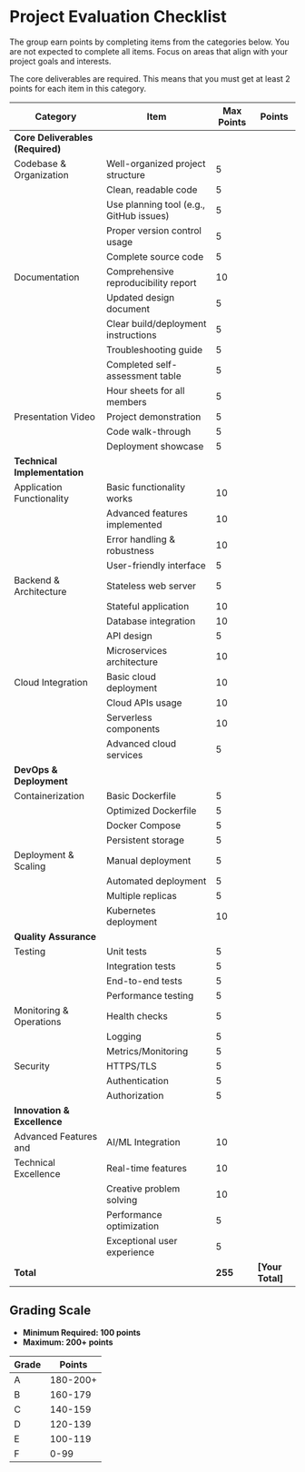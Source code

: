 # Project Evaluation Checklist

The group earn points by completing items from the categories below.
You are not expected to complete all items.
Focus on areas that align with your project goals and interests.

The core deliverables are required.
This means that you must get at least 2 points for each item in this category.

| **Category**                     | **Item**                                | **Max Points** | **Points**       |
| -------------------------------- | --------------------------------------- | -------------- | ---------------- |
| **Core Deliverables (Required)** |                                         |                |                  |
| Codebase & Organization          | Well-organized project structure        | 5              |                  |
|                                  | Clean, readable code                    | 5              |                  |
|                                  | Use planning tool (e.g., GitHub issues) | 5              |                  |
|                                  | Proper version control usage            | 5              |                  |
|                                  | Complete source code                    | 5              |                  |
| Documentation                    | Comprehensive reproducibility report    | 10             |                  |
|                                  | Updated design document                 | 5              |                  |
|                                  | Clear build/deployment instructions     | 5              |                  |
|                                  | Troubleshooting guide                   | 5              |                  |
|                                  | Completed self-assessment table         | 5              |                  |
|                                  | Hour sheets for all members             | 5              |                  |
| Presentation Video               | Project demonstration                   | 5              |                  |
|                                  | Code walk-through                       | 5              |                  |
|                                  | Deployment showcase                     | 5              |                  |
| **Technical Implementation**     |                                         |                |                  |
| Application Functionality        | Basic functionality works               | 10             |                  |
|                                  | Advanced features implemented           | 10             |                  |
|                                  | Error handling & robustness             | 10             |                  |
|                                  | User-friendly interface                 | 5              |                  |
| Backend & Architecture           | Stateless web server                    | 5              |                  |
|                                  | Stateful application                    | 10             |                  |
|                                  | Database integration                    | 10             |                  |
|                                  | API design                              | 5              |                  |
|                                  | Microservices architecture              | 10             |                  |
| Cloud Integration                | Basic cloud deployment                  | 10             |                  |
|                                  | Cloud APIs usage                        | 10             |                  |
|                                  | Serverless components                   | 10             |                  |
|                                  | Advanced cloud services                 | 5              |                  |
| **DevOps & Deployment**          |                                         |                |                  |
| Containerization                 | Basic Dockerfile                        | 5              |                  |
|                                  | Optimized Dockerfile                    | 5              |                  |
|                                  | Docker Compose                          | 5              |                  |
|                                  | Persistent storage                      | 5              |                  |
| Deployment & Scaling             | Manual deployment                       | 5              |                  |
|                                  | Automated deployment                    | 5              |                  |
|                                  | Multiple replicas                       | 5              |                  |
|                                  | Kubernetes deployment                   | 10             |                  |
| **Quality Assurance**            |                                         |                |                  |
| Testing                          | Unit tests                              | 5              |                  |
|                                  | Integration tests                       | 5              |                  |
|                                  | End-to-end tests                        | 5              |                  |
|                                  | Performance testing                     | 5              |                  |
| Monitoring & Operations          | Health checks                           | 5              |                  |
|                                  | Logging                                 | 5              |                  |
|                                  | Metrics/Monitoring                      | 5              |                  |
| Security                         | HTTPS/TLS                               | 5              |                  |
|                                  | Authentication                          | 5              |                  |
|                                  | Authorization                           | 5              |                  |
| **Innovation & Excellence**      |                                         |                |                  |
| Advanced Features and            | AI/ML Integration                       | 10             |                  |
| Technical Excellence             | Real-time features                      | 10             |                  |
|                                  | Creative problem solving                | 10             |                  |
|                                  | Performance optimization                | 5              |                  |
|                                  | Exceptional user experience             | 5              |                  |
| **Total**                        |                                         | **255**        | **[Your Total]** |

## Grading Scale

- **Minimum Required: 100 points**
- **Maximum: 200+ points**

| Grade | Points   |
| ----- | -------- |
| A     | 180-200+ |
| B     | 160-179  |
| C     | 140-159  |
| D     | 120-139  |
| E     | 100-119  |
| F     | 0-99     |
